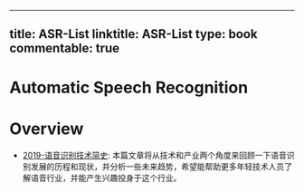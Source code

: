 
---
title: ASR-List
linktitle: ASR-List
type: book
commentable: true
---

# Automatic Speech Recognition

# Overview

- [2019-语音识别技术简史](https://mp.weixin.qq.com/s/wnPAnOaB0ydahZP-Da4Plw): 本篇文章将从技术和产业两个角度来回顾一下语音识别发展的历程和现状，并分析一些未来趋势，希望能帮助更多年轻技术人员了解语音行业，并能产生兴趣投身于这个行业。

    